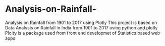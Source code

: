 # Analysis-on-Rainfall-
Analysis on Rainfall from 1901 to 2017 using Plotly
This project is based on Data Analysis on Rainfall in India from 1901 to 2017 using python and plotly
Plolty is a package used from front end developmet of Statistics based web apps
